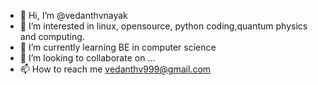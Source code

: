 - 👋 Hi, I’m @vedanthvnayak
- 👀 I’m interested in linux, opensource, python coding,quantum physics and computing.
- 🌱 I’m currently learning BE in computer science 
- 💞️ I’m looking to collaborate on ...
- 📫 How to reach me vedanthv999@gmail.com

<!---
vedanthvnayak/vedanthvnayak is a ✨ special ✨ repository because its `README.md` (this file) appears on your GitHub profile.
You can click the Preview link to take a look at your changes.
--->
